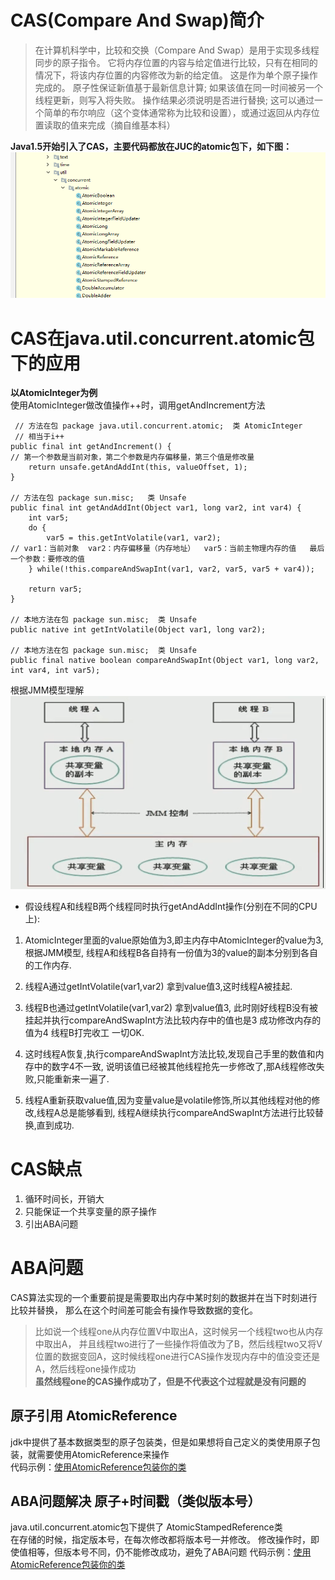 # CAS(Compare And Swap)简介
 > 在计算机科学中，比较和交换（Compare And Swap）是用于实现多线程同步的原子指令。 
 它将内存位置的内容与给定值进行比较，只有在相同的情况下，将该内存位置的内容修改为新的给定值。 
 这是作为单个原子操作完成的。 原子性保证新值基于最新信息计算; 如果该值在同一时间被另一个线程更新，则写入将失败。 
 操作结果必须说明是否进行替换; 这可以通过一个简单的布尔响应（这个变体通常称为比较和设置），或通过返回从内存位置读取的值来完成（摘自维基本科）

**Java1.5开始引入了CAS，主要代码都放在JUC的atomic包下，如下图：**
![Alt](../../大厂高频面试题img/CAS简介img/juc下atomic的CAS.png)     
   
# CAS在java.util.concurrent.atomic包下的应用
**以AtomicInteger为例**    
使用AtomicInteger做改值操作++时，调用getAndIncrement方法
``` 
 // 方法在包 package java.util.concurrent.atomic;  类 AtomicInteger
 // 相当于i++
public final int getAndIncrement() {
// 第一个参数是当前对象，第二个参数是内存偏移量，第三个值是修改量
    return unsafe.getAndAddInt(this, valueOffset, 1);
}

// 方法在包 package sun.misc;   类 Unsafe  
public final int getAndAddInt(Object var1, long var2, int var4) {
    int var5;
    do {
        var5 = this.getIntVolatile(var1, var2);
// var1：当前对象  var2：内存偏移量（内存地址）  var5：当前主物理内存的值   最后一个参数：要修改的值
    } while(!this.compareAndSwapInt(var1, var2, var5, var5 + var4));

    return var5;
}

// 本地方法在包 package sun.misc;  类 Unsafe
public native int getIntVolatile(Object var1, long var2);

// 本地方法在包 package sun.misc;  类 Unsafe  
public final native boolean compareAndSwapInt(Object var1, long var2, int var4, int var5);
```

根据JMM模型理解   
![Alt](../../大厂高频面试题img/volatile简介img/JMM内存模型.png) 
- 假设线程A和线程B两个线程同时执行getAndAddInt操作(分别在不同的CPU上):
   
1. AtomicInteger里面的value原始值为3,即主内存中AtomicInteger的value为3,根据JMM模型,
线程A和线程B各自持有一份值为3的value的副本分别到各自的工作内存.

2. 线程A通过getIntVolatile(var1,var2) 拿到value值3,这时线程A被挂起.

3. 线程B也通过getIntVolatile(var1,var2) 拿到value值3,
此时刚好线程B没有被挂起并执行compareAndSwapInt方法比较内存中的值也是3 成功修改内存的值为4 线程B打完收工 一切OK.

4. 这时线程A恢复,执行compareAndSwapInt方法比较,发现自己手里的数值和内存中的数字4不一致,
说明该值已经被其他线程抢先一步修改了,那A线程修改失败,只能重新来一遍了.

5. 线程A重新获取value值,因为变量value是volatile修饰,所以其他线程对他的修改,线程A总是能够看到,
线程A继续执行compareAndSwapInt方法进行比较替换,直到成功.

# CAS缺点
1. 循环时间长，开销大
2. 只能保证一个共享变量的原子操作
3. 引出ABA问题

# ABA问题
CAS算法实现的一个重要前提是需要取出内存中某时刻的数据并在当下时刻进行比较并替换，
那么在这个时间差可能会有操作导致数据的变化。

> 比如说一个线程one从内存位置V中取出A，这时候另一个线程two也从内存中取出A，
并且线程two进行了一些操作将值改为了B，然后线程two又将V位置的数据变回A，这时候线程one进行CAS操作发现内存中的值没变还是A，然后线程one操作成功             
**虽然线程one的CAS操作成功了，但是不代表这个过程就是没有问题的**

## 原子引用 AtomicReference
jdk中提供了基本数据类型的原子包装类，但是如果想将自己定义的类使用原子包装，就需要使用AtomicReference来操作      
代码示例：[使用AtomicReference包装你的类](https://github.com/Hu-enhui/study-code/blob/master/src/main/java/fun/enhui/interview/AtomicReferenceDemo.java)

## ABA问题解决    原子+时间戳（类似版本号）
java.util.concurrent.atomic包下提供了  AtomicStampedReference类       
在存储的时候，指定版本号，在每次修改都将版本号一并修改。
修改操作时，即使值相等，但版本号不同，仍不能修改成功，避免了ABA问题
代码示例：[使用AtomicReference包装你的类](https://github.com/Hu-enhui/study-code/blob/master/src/main/java/fun/enhui/interview/ABADemo.java)
